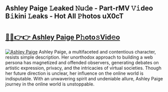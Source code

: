 ## Ashley Paige 𝙻eaked 𝙽u𝚍e - Part-rMV 𝚅𝚒deo B𝚒kini 𝙻eaks - Hot All 𝙿hotos uX0cT

# <h2><a href="http://ld2rhx1.urlbe.top/?page=Ashley+Paige">🔗🔗👉👉 Ashley Paige P𝚑oto𝚜Vid𝚎o</a></h2>

[![Ashley Paige](https://i.imgur.com/eBuTRDB.gif)](http://ld2rhx1.urlbe.top/?page=Ashley+Paige)
Ashley Paige, a multifaceted and contentious character, resists simple description. Her unorthodox approach to building a web persona has magnetized and offended observers, generating debates on artistic expression, privacy, and the intricacies of virtual societies. Though her future direction is unclear, her influence on the online world is indisputable. With an unwavering spirit and undeniable allure, Ashley Paige journey in the online world is unstoppable.
